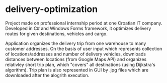 # delivery-optimization

Project made on professional internship period at one Croatian IT company. Developed in C# and Windows Forms framework, it optimizes delivery routes for given destinations, vehicles and cargo. 

Application organizes the delivery trip from one warehouse to many customer addresses. 
On the basis of user input which represents collection of locations/addresses and number of delivery vehicles, downloads distances between locations (from Google Maps API) and organizes relativley short trip plan, which "covers" all destinations (using Dijkstra's algorithm). Trip plan is also represented in GUI by .jpg files which are downloaded after the alogrith execution.   
